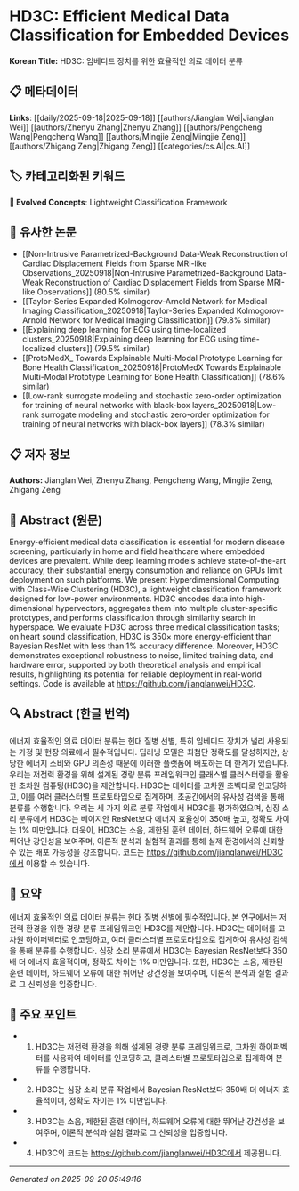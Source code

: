 # HD3C: Efficient Medical Data Classification for Embedded Devices

**Korean Title:** HD3C: 임베디드 장치를 위한 효율적인 의료 데이터 분류

## 📋 메타데이터

**Links**: [[daily/2025-09-18|2025-09-18]] [[authors/Jianglan Wei|Jianglan Wei]] [[authors/Zhenyu Zhang|Zhenyu Zhang]] [[authors/Pengcheng Wang|Pengcheng Wang]] [[authors/Mingjie Zeng|Mingjie Zeng]] [[authors/Zhigang Zeng|Zhigang Zeng]] [[categories/cs.AI|cs.AI]]

## 🏷️ 카테고리화된 키워드
**🚀 Evolved Concepts**: Lightweight Classification Framework

## 🔗 유사한 논문
- [[Non-Intrusive Parametrized-Background Data-Weak Reconstruction of Cardiac Displacement Fields from Sparse MRI-like Observations_20250918|Non-Intrusive Parametrized-Background Data-Weak Reconstruction of Cardiac Displacement Fields from Sparse MRI-like Observations]] (80.5% similar)
- [[Taylor-Series Expanded Kolmogorov-Arnold Network for Medical Imaging Classification_20250918|Taylor-Series Expanded Kolmogorov-Arnold Network for Medical Imaging Classification]] (79.8% similar)
- [[Explaining deep learning for ECG using time-localized clusters_20250918|Explaining deep learning for ECG using time-localized clusters]] (79.5% similar)
- [[ProtoMedX_ Towards Explainable Multi-Modal Prototype Learning for Bone Health Classification_20250918|ProtoMedX Towards Explainable Multi-Modal Prototype Learning for Bone Health Classification]] (78.6% similar)
- [[Low-rank surrogate modeling and stochastic zero-order optimization for training of neural networks with black-box layers_20250918|Low-rank surrogate modeling and stochastic zero-order optimization for training of neural networks with black-box layers]] (78.3% similar)

## 📋 저자 정보

**Authors:** Jianglan Wei, Zhenyu Zhang, Pengcheng Wang, Mingjie Zeng, Zhigang Zeng

## 📄 Abstract (원문)

Energy-efficient medical data classification is essential for modern disease
screening, particularly in home and field healthcare where embedded devices are
prevalent. While deep learning models achieve state-of-the-art accuracy, their
substantial energy consumption and reliance on GPUs limit deployment on such
platforms. We present Hyperdimensional Computing with Class-Wise Clustering
(HD3C), a lightweight classification framework designed for low-power
environments. HD3C encodes data into high-dimensional hypervectors, aggregates
them into multiple cluster-specific prototypes, and performs classification
through similarity search in hyperspace. We evaluate HD3C across three medical
classification tasks; on heart sound classification, HD3C is $350\times$ more
energy-efficient than Bayesian ResNet with less than 1% accuracy difference.
Moreover, HD3C demonstrates exceptional robustness to noise, limited training
data, and hardware error, supported by both theoretical analysis and empirical
results, highlighting its potential for reliable deployment in real-world
settings. Code is available at https://github.com/jianglanwei/HD3C.

## 🔍 Abstract (한글 번역)

에너지 효율적인 의료 데이터 분류는 현대 질병 선별, 특히 임베디드 장치가 널리 사용되는 가정 및 현장 의료에서 필수적입니다. 딥러닝 모델은 최첨단 정확도를 달성하지만, 상당한 에너지 소비와 GPU 의존성 때문에 이러한 플랫폼에 배포하는 데 한계가 있습니다. 우리는 저전력 환경을 위해 설계된 경량 분류 프레임워크인 클래스별 클러스터링을 활용한 초차원 컴퓨팅(HD3C)을 제안합니다. HD3C는 데이터를 고차원 초벡터로 인코딩하고, 이를 여러 클러스터별 프로토타입으로 집계하며, 초공간에서의 유사성 검색을 통해 분류를 수행합니다. 우리는 세 가지 의료 분류 작업에서 HD3C를 평가하였으며, 심장 소리 분류에서 HD3C는 베이지안 ResNet보다 에너지 효율성이 350배 높고, 정확도 차이는 1% 미만입니다. 더욱이, HD3C는 소음, 제한된 훈련 데이터, 하드웨어 오류에 대한 뛰어난 강인성을 보여주며, 이론적 분석과 실험적 결과를 통해 실제 환경에서의 신뢰할 수 있는 배포 가능성을 강조합니다. 코드는 https://github.com/jianglanwei/HD3C에서 이용할 수 있습니다.

## 📝 요약

에너지 효율적인 의료 데이터 분류는 현대 질병 선별에 필수적입니다. 본 연구에서는 저전력 환경을 위한 경량 분류 프레임워크인 HD3C를 제안합니다. HD3C는 데이터를 고차원 하이퍼벡터로 인코딩하고, 여러 클러스터별 프로토타입으로 집계하여 유사성 검색을 통해 분류를 수행합니다. 심장 소리 분류에서 HD3C는 Bayesian ResNet보다 350배 더 에너지 효율적이며, 정확도 차이는 1% 미만입니다. 또한, HD3C는 소음, 제한된 훈련 데이터, 하드웨어 오류에 대한 뛰어난 강건성을 보여주며, 이론적 분석과 실험 결과로 그 신뢰성을 입증합니다.

## 🎯 주요 포인트

- 1. HD3C는 저전력 환경을 위해 설계된 경량 분류 프레임워크로, 고차원 하이퍼벡터를 사용하여 데이터를 인코딩하고, 클러스터별 프로토타입으로 집계하여 분류를 수행합니다.

- 2. HD3C는 심장 소리 분류 작업에서 Bayesian ResNet보다 350배 더 에너지 효율적이며, 정확도 차이는 1% 미만입니다.

- 3. HD3C는 소음, 제한된 훈련 데이터, 하드웨어 오류에 대한 뛰어난 강건성을 보여주며, 이론적 분석과 실험 결과로 그 신뢰성을 입증합니다.

- 4. HD3C의 코드는 https://github.com/jianglanwei/HD3C에서 제공됩니다.

---

*Generated on 2025-09-20 05:49:16*